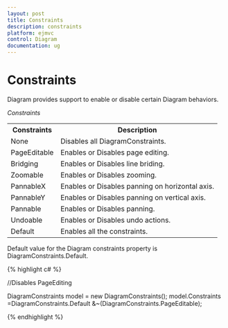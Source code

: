 ```yaml
---
layout: post
title: Constraints
description: constraints
platform: ejmvc
control: Diagram
documentation: ug
---
```


# Constraints

Diagram provides support to enable or disable certain Diagram behaviors.

_Constraints_

<table>
<tr>
<th>
Constraints</th><th>
Description</th></tr>
<tr>
<td>
None</td><td>
Disables all DiagramConstraints.</td></tr>
<tr>
<td>
PageEditable</td><td>
Enables or Disables page editing.</td></tr>
<tr>
<td>
Bridging</td><td>
Enables or Disables line briding.</td></tr>
<tr>
<td>
Zoomable</td><td>
Enables or Disables zooming.</td></tr>
<tr>
<td>
PannableX</td><td>
Enables or Disables panning on horizontal axis.</td></tr>
<tr>
<td>
PannableY</td><td>
Enables or Disables panning on vertical axis.</td></tr>
<tr>
<td>
Pannable</td><td>
Enables or Disables panning.</td></tr>
<tr>
<td>
Undoable</td><td>
Enables or Disables undo actions.</td></tr>
<tr>
<td>
Default</td><td>
Enables all the constraints.</td></tr>
</table>


Default value for the Diagram constraints property is DiagramConstraints.Default.

{% highlight c# %}




//Disables PageEditing 

DiagramConstraints model = new DiagramConstraints(); model.Constraints =DiagramConstraints.Default &~(DiagramConstraints.PageEditable);



{% endhighlight %}



